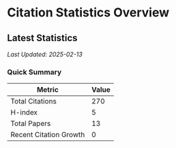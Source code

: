# Citation Statistics Overview

## Latest Statistics
*Last Updated: 2025-02-13*

### Quick Summary
| Metric | Value |
| ------ | ----- |
| Total Citations | 270 |
| H-index | 5 |
| Total Papers | 13 |
| Recent Citation Growth | 0 |